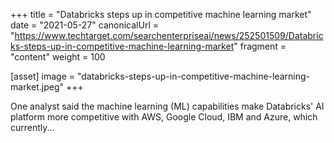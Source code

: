 +++
title = "Databricks steps up in competitive machine learning market"
date = "2021-05-27"
canonicalUrl = "https://www.techtarget.com/searchenterpriseai/news/252501509/Databricks-steps-up-in-competitive-machine-learning-market"
fragment = "content"
weight = 100

[asset]
    image = "databricks-steps-up-in-competitive-machine-learning-market.jpeg"
+++

One analyst said the machine learning (ML) capabilities make Databricks' AI 
platform more competitive with AWS, Google Cloud, IBM and Azure, which 
currently...
